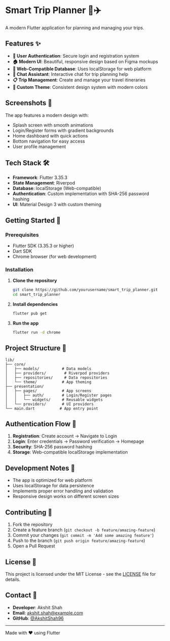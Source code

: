 # Smart Trip Planner 🧳✈️

A modern Flutter application for planning and managing your trips.

## Features ✨

- **🔐 User Authentication**: Secure login and registration system
- **🏠 Modern UI**: Beautiful, responsive design based on Figma mockups
- **💾 Web-Compatible Database**: Uses localStorage for web platform
- **💬 Chat Assistant**: Interactive chat for trip planning help
- **📋 Trip Management**: Create and manage your travel itineraries
- **🎨 Custom Theme**: Consistent design system with modern colors

## Screenshots 📱

The app features a modern design with:
- Splash screen with smooth animations
- Login/Register forms with gradient backgrounds
- Home dashboard with quick actions
- Bottom navigation for easy access
- User profile management

## Tech Stack 🛠️

- **Framework**: Flutter 3.35.3
- **State Management**: Riverpod
- **Database**: localStorage (Web-compatible)
- **Authentication**: Custom implementation with SHA-256 password hashing
- **UI**: Material Design 3 with custom theming

## Getting Started 🚀

### Prerequisites
- Flutter SDK (3.35.3 or higher)
- Dart SDK
- Chrome browser (for web development)

### Installation

1. **Clone the repository**
   ```bash
   git clone https://github.com/yourusername/smart_trip_planner.git
   cd smart_trip_planner
   ```

2. **Install dependencies**
   ```bash
   flutter pub get
   ```

3. **Run the app**
   ```bash
   flutter run -d chrome
   ```

## Project Structure 📁

```
lib/
├── core/
│   ├── models/          # Data models
│   ├── providers/        # Riverpod providers
│   ├── repositories/     # Data repositories
│   └── theme/           # App theming
├── presentation/
│   ├── pages/           # App screens
│   │   ├── auth/        # Login/Register pages
│   │   └── widgets/     # Reusable widgets
│   └── providers/       # UI providers
└── main.dart           # App entry point
```

## Authentication Flow 🔐

1. **Registration**: Create account → Navigate to Login
2. **Login**: Enter credentials → Password verification → Homepage
3. **Security**: SHA-256 password hashing
4. **Storage**: Web-compatible localStorage implementation

## Development Notes 📝

- The app is optimized for web platform
- Uses localStorage for data persistence
- Implements proper error handling and validation
- Responsive design works on different screen sizes

## Contributing 🤝

1. Fork the repository
2. Create a feature branch (`git checkout -b feature/amazing-feature`)
3. Commit your changes (`git commit -m 'Add some amazing feature'`)
4. Push to the branch (`git push origin feature/amazing-feature`)
5. Open a Pull Request
## License 📄

This project is licensed under the MIT License - see the [LICENSE](LICENSE) file for details.

## Contact 📧

- **Developer**: Akshit Shah
- **Email**: akshit.shah@example.com
- **GitHub**: [@AkshitShah96](https://github.com/AkshitShah96)

---

Made with ❤️ using Flutter
